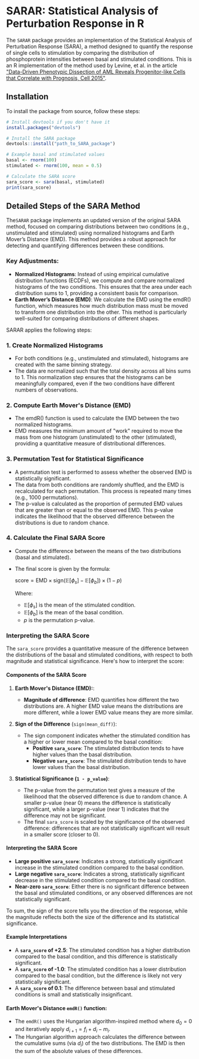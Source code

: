 # SARAR: Statistical Analysis of Perturbation Response in R

The `SARAR` package provides an implementation of the Statistical Analysis of Perturbation Response (SARA), a method designed to quantify the response of single cells to stimulation by comparing the distribution of phosphoprotein intensities between basal and stimulated conditions. This is an R implementation of the method used by Levine, et al. in the article ["Data-Driven Phenotypic Dissection of AML Reveals Progenitor-like Cells that Correlate with Prognosis, Cell 2015"](https://www.ncbi.nlm.nih.gov/pmc/articles/PMC4508757/).

## Installation

To install the package from source, follow these steps:

```r
# Install devtools if you don't have it
install.packages("devtools")

# Install the SARA package
devtools::install("path_to_SARA_package")

# Example basal and stimulated values
basal <- rnorm(100)
stimulated <- rnorm(100, mean = 0.5)

# Calculate the SARA score
sara_score <- sara(basal, stimulated)
print(sara_score)

```

## Detailed Steps of the SARA Method

The`SARAR` package implements an updated version of the original SARA method, focused on comparing distributions between two conditions (e.g., unstimulated and stimulated) using normalized histograms and Earth Mover’s Distance (EMD). This method provides a robust approach for detecting and quantifying differences between these conditions.

### Key Adjustments:
- **Normalized Histograms**: Instead of using empirical cumulative distribution functions (ECDFs), we compute and compare normalized histograms of the two conditions. This ensures that the area under each distribution sums to 1, providing a consistent basis for comparison.
- **Earth Mover’s Distance (EMD)**: We calculate the EMD using the emdR() function, which measures how much distribution mass must be moved to transform one distribution into the other. This method is particularly well-suited for comparing distributions of different shapes.
  
SARAR applies the following steps:  

### 1. Create Normalized Histograms

- For both conditions (e.g., unstimulated and stimulated), histograms are created with the same binning strategy.
- The data are normalized such that the total density across all bins sums to 1. This normalization step ensures that the histograms can be meaningfully compared, even if the two conditions have different numbers of observations.
  
### 2. Compute Earth Mover's Distance (EMD)

- The emdR() function is used to calculate the EMD between the two normalized histograms.
- EMD measures the minimum amount of "work" required to move the mass from one histogram (unstimulated) to the other (stimulated), providing a quantitative measure of distributional differences.

### 3. Permutation Test for Statistical Significance

- A permutation test is performed to assess whether the observed EMD is statistically significant.
- The data from both conditions are randomly shuffled, and the EMD is recalculated for each permutation. This process is repeated many times (e.g., 1000 permutations).
- The p-value is calculated as the proportion of permuted EMD values that are greater than or equal to the observed EMD. This p-value indicates the likelihood that the observed difference between the distributions is due to random chance.

### 4. Calculate the Final SARA Score

- Compute the difference between the means of the two distributions (basal and stimulated).
- The final score is given by the formula:

  $` \text{score} = \text{EMD} \times \text{sign}(\mathbb{E}[\phi_s] - \mathbb{E}[\phi_b]) \times (1 - p) `$

  Where:
  - $` \mathbb{E}[\phi_s] `$ is the mean of the stimulated condition.
  - $` \mathbb{E}[\phi_b] `$ is the mean of the basal condition.
  - $` p `$ is the permutation p-value.

### Interpreting the SARA Score

The `sara_score` provides a quantitative measure of the difference between the distributions of the basal and stimulated conditions, with respect to both magnitude and statistical significance. Here's how to interpret the score:

#### Components of the SARA Score

1. **Earth Mover's Distance (EMD):**:
   - **Magnitude of difference**: EMD quantifies how different the two distributions are. A higher EMD value means the distributions are more different, while a lower EMD value means they are more similar.

2. **Sign of the Difference** (`sign(mean_diff)`):
   - The sign component indicates whether the stimulated condition has a higher or lower mean compared to the basal condition:
     - **Positive `sara_score`**: The stimulated distribution tends to have higher values than the basal distribution.
     - **Negative `sara_score`**: The stimulated distribution tends to have lower values than the basal distribution.

3. **Statistical Significance (`1 - p_value`)**:
   - The p-value from the permutation test gives a measure of the likelihood that the observed difference is due to random chance. A smaller p-value (near 0) means the difference is statistically significant, while a larger p-value (near 1) indicates that the difference may not be significant.
   - The final `sara_score` is scaled by the significance of the observed difference: differences that are not statistically significant will result in a smaller score (closer to 0).

#### Interpreting the SARA Score

- **Large positive `sara_score`**: Indicates a strong, statistically significant increase in the stimulated condition compared to the basal condition.
- **Large negative `sara_score`**: Indicates a strong, statistically significant decrease in the stimulated condition compared to the basal condition.
- **Near-zero `sara_score`**: Either there is no significant difference between the basal and stimulated conditions, or any observed differences are not statistically significant.
  
To sum, the sign of the score tells you the direction of the response, while the magnitude reflects both the size of the difference and its statistical significance.

#### Example Interpretations

- A **`sara_score` of +2.5**: The stimulated condition has a higher distribution compared to the basal condition, and this difference is statistically significant.
- A **`sara_score` of -1.0**: The stimulated condition has a lower distribution compared to the basal condition, but the difference is likely not very statistically significant.
- A **`sara_score` of 0.1**: The difference between basal and stimulated conditions is small and statistically insignificant.

#### Earth Mover's Distance `emdR()` function:
- The `emdR()` uses the Hungarian algorithm-inspired method where $` d_0 = 0 `$ and iteratively apply $` d_{i+1} = f_i + d_i - m_i `$. 
- The Hungarian algorithm approach calculates the difference between the cumulative sums (via $` d_i `$) of the two distributions. The EMD is then the sum of the absolute values of these differences.
